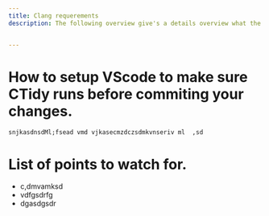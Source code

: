 ```yaml
---
title: Clang requerements
description: The following overview give's a details overview what the CTidy requerements are.


---
```


# How to setup VScode to make sure CTidy runs before commiting your changes.

    snjkasdnsdMl;fsead vmd vjkasecmzdczsdmkvnseriv ml  ,sd


# List of points to watch for.


-   c,dmvamksd
-   vdfgsdrfg
-   dgasdgsdr
